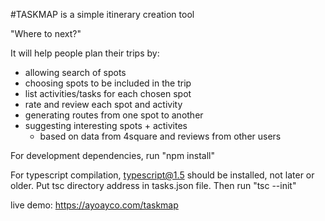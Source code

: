#TASKMAP is a simple itinerary creation tool

"Where to next?"

It will help people plan their trips by:
- allowing search of spots
- choosing spots to be included in the trip
- list activities/tasks for each chosen spot
- rate and review each spot and activity
- generating routes from one spot to another
- suggesting interesting spots + activites
    - based on data from 4square and reviews from other users

For development dependencies, run "npm install"

For typescript compilation, typescript@1.5 should be installed, not later or older. Put tsc directory address in tasks.json file. Then run "tsc --init"

live demo: https://ayoayco.com/taskmap